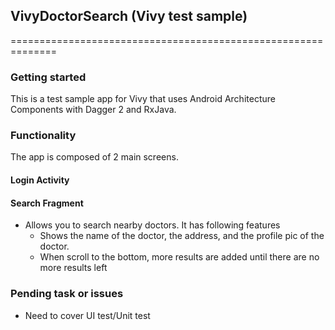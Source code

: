 ## VivyDoctorSearch (Vivy test sample)
==============================================================

### Getting started

This is a test sample app for Vivy that uses Android Architecture Components with Dagger 2 and RxJava.

### Functionality
The app is composed of 2 main screens.

#### Login Activity

#### Search Fragment
- Allows you to search nearby doctors. It has following features
    - Shows the name of the doctor, the address, and the profile pic of the doctor.
    - When scroll to the bottom, more results are added until there are no more results left
   
### Pending task or issues
- Need to cover UI test/Unit test
